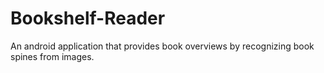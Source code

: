 # Bookshelf-Reader
An android application that provides book overviews by recognizing book spines from images.
